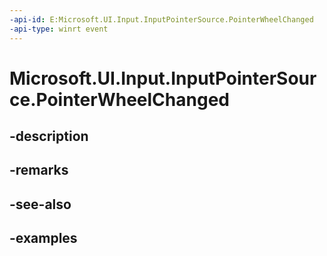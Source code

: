 ```yaml
---
-api-id: E:Microsoft.UI.Input.InputPointerSource.PointerWheelChanged
-api-type: winrt event
---
```


# Microsoft.UI.Input.InputPointerSource.PointerWheelChanged

<!--
public event Windows.Foundation.TypedEventHandler<Microsoft.UI.Input.InputPointerSource,Microsoft.UI.Input.PointerEventArgs> PointerWheelChanged;
-->


## -description

## -remarks

## -see-also

## -examples


